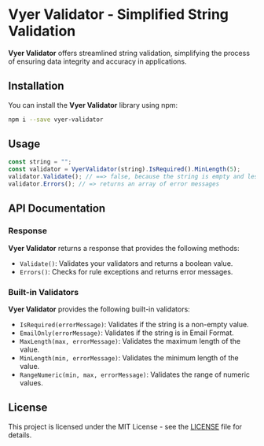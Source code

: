 # Vyer Validator - Simplified String Validation

**Vyer Validator** offers streamlined string validation, simplifying the process of ensuring data integrity and accuracy in applications.

## Installation

You can install the **Vyer Validator** library using npm:

```bash
npm i --save vyer-validator
```

## Usage

```javascript
const string = "";
const validator = VyerValidator(string).IsRequired().MinLength(5);
validator.Validate(); // ==> false, because the string is empty and less than 5 characters
validator.Errors(); // => returns an array of error messages
```

## API Documentation

### Response

**Vyer Validator** returns a response that provides the following methods:

- `Validate()`: Validates your validators and returns a boolean value.
- `Errors()`: Checks for rule exceptions and returns error messages.

### Built-in Validators

**Vyer Validator** provides the following built-in validators:

- `IsRequired(errorMessage)`: Validates if the string is a non-empty value.
- `EmailOnly(errorMessage)`: Validates if the string is in Email Format.
- `MaxLength(max, errorMessage)`: Validates the maximum length of the value.
- `MinLength(min, errorMessage)`: Validates the minimum length of the value.
- `RangeNumeric(min, max, errorMessage)`: Validates the range of numeric values.

## License

This project is licensed under the MIT License - see the [LICENSE](LICENSE) file for details.
